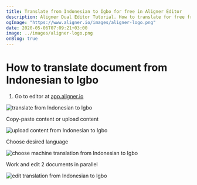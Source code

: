 ```yaml
---
title: Translate from Indonesian to Igbo for free in Aligner Editor
description: Aligner Dual Editor Tutorial. How to translate for free from Indonesian to Igbo. Aligner is multilingual document management platform. 
ogImage: "https://www.aligner.io/images/aligner-logo.png"
date: 2020-05-06T07:09:21+03:00
image: ../images/aligner-logo.png
onBlog: true
---
```


# How to translate document from Indonesian to Igbo

1. Go to editor at [app.aligner.io](https://app.aligner.io "Aligner App web page")

![translate from Indonesian to Igbo](../aligner-blank-editor.png "translate from Indonesian to Igbo")

Copy-paste content or upload content

![upload content from Indonesian to Igbo](../aligner-uploaded-document.png "upload content from Indonesian to Igbo")

Choose desired language

![choose machine translation from Indonesian to Igbo](../aligner-language-dropdown.png "choose machine translation from Indonesian to Igbo")

Work and edit 2 documents in parallel

![edit translation from Indonesian to Igbo](../aligner-double-sitded-editor.png "edit translation from Indonesian to Igbo")

